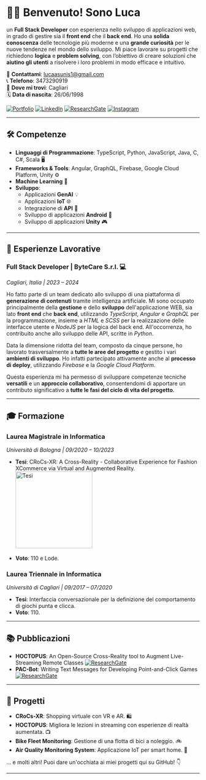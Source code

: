 # 👋🐢 Benvenuto! Sono Luca

un **Full Stack Developer** con esperienza nello sviluppo di applicazioni web, in grado di gestire sia il **front end** che il **back end**. Ho una **solida conoscenza** delle tecnologie più moderne e una **grande curiosità** per le nuove tendenze nel mondo dello sviluppo. Mi piace lavorare su progetti che richiedono **logica** e **problem solving**, con l’obiettivo di creare soluzioni che **aiutino gli utenti** a risolvere i loro problemi in modo efficace e intuitivo.

📧 **Contattami**: [lucaasunis1@gmail.com](mailto:lucaasunis1@gmail.com)  
📞 **Telefono**: 3473290919  
📍 **Dove mi trovi**: Cagliari  
🗓 **Data di nascita**: 26/06/1998  

[![Portfolio](https://img.shields.io/badge/Portfolio-0077CC?style=flat&logo=about.me)](https://lucaas98.github.io/)
[![LinkedIn](https://img.shields.io/badge/LinkedIn-blue?style=flat&logo=linkedin)](https://www.linkedin.com/in/luca-asunis/) 
[![ResearchGate](https://img.shields.io/badge/ResearchGate-0B86B3?style=flat&logo=researchgate)](https://www.researchgate.net/profile/Luca-Asunis)
[![Instagram](https://img.shields.io/badge/Instagram-E1306C?style=flat&logo=instagram&logoColor=white)](https://www.instagram.com/lucaasunis/)

---

## 🛠️ Competenze

- **Linguaggi di Programmazione**: TypeScript, Python, JavaScript, Java, C, C#, Scala 🖥️
- **Frameworks & Tools**: Angular, GraphQL, Firebase, Google Cloud Platform, Unity ⚙️
- **Machine Learning** 🤖
- **Sviluppo**:
  - Applicazioni **GenAI** 💡
  - Applicazioni **IoT** 🌐
  - Integrazione di **API** 🔗
  - Sviluppo di applicazioni **Android** 📱
  - Sviluppo di applicazioni **Unity** 🎮 

---


## 💼 Esperienze Lavorative

### Full Stack Developer | ByteCare S.r.l. 💻
_Cagliari, Italia | 2023 – 2024_

Ho fatto parte di un team dedicato allo sviluppo di una piattaforma di **generazione di contenuti** tramite intelligenza artificiale. Mi sono occupato principalmente della **gestione** e dello **sviluppo** dell'applicazione WEB, sia lato **front end** che **back end**, utilizzando _TypeScript_, _Angular_ e _GraphQL_ per la programmazione, insieme a _HTML_ e _SCSS_ per la realizzazione delle interfacce utente e _NodeJS_ per la logica del back end. All'occorrenza, ho contribuito anche allo sviluppo delle API, scritte in _Python_.

Data la dimensione ridotta del team, composto da cinque persone, ho lavorato trasversalmente a **tutte le aree del progetto** e gestito i vari **ambienti di sviluppo**. Ho infatti partecipato attivamente anche al **processo di deploy**, utilizzando _Firebase_ e la _Google Cloud Platform_.

Questa esperienza mi ha permesso di sviluppare competenze tecniche **versatili** e un **approccio collaborativo**, consentendomi di apportare un contributo significativo a **tutte le fasi del ciclo di vita del progetto**.

---

## 🎓 Formazione

### Laurea Magistrale in Informatica
_Università di Bologna | 09/2020 – 10/2023_
- **Tesi**: CRoCs-XR: A Cross-Reality - Collaborative Experience for Fashion XCommerce via Virtual and Augmented Reality. <a href="https://amslaurea.unibo.it/29721/">
    <img src="https://amslaurea.unibo.it/images/logo.jpg" alt="Tesi" width="200" />
</a>

- **Voto**: 110 e Lode.

### Laurea Triennale in Informatica
_Università di Cagliari | 09/2017 – 07/2020_
- **Tesi**: Interfaccia conversazionale per la definizione del comportamento di giochi punta e clicca.  
- **Voto**: 110.

---

## 📚 Pubblicazioni

- **HOCTOPUS**: An Open-Source Cross-Reality tool to Augment Live-Streaming Remote Classes  [![ResearchGate](https://img.shields.io/badge/ResearchGate-0B86B3?style=flat&logo=researchgate)](https://www.researchgate.net/publication/374743585_HOCTOPUS_An_Open-Source_Cross-Reality_tool_to_Augment_Live-Streaming_Remote_Classes)
- **PAC-Bot**: Writing Text Messages for Developing Point-and-Click Games   [![ResearchGate](https://img.shields.io/badge/ResearchGate-0B86B3?style=flat&logo=researchgate)](https://www.researchgate.net/publication/352700864_PAC-Bot_Writing_Text_Messages_for_Developing_Point-and-Click_Games)

---

## 🚀 Progetti

- **CRoCs-XR**: Shopping virtuale con VR e AR. 🛍️
- **HOCTOPUS**: Migliora le lezioni in streaming con esperienze di realtà aumentata. 📺
- **Bike Fleet Monitoring**: Gestione di una flotta di bici a noleggio. 🚲
- **Air Quality Monitoring System**: Applicazione IoT per smart home. 🌱
  
... e molti altri! Puoi dare un'occhiata ai miei progetti qui su GitHub! 👇

---

